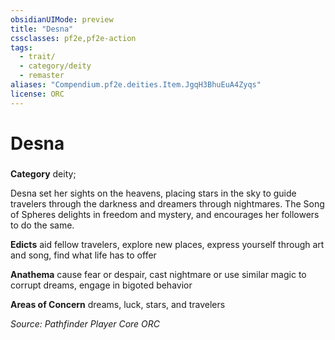 ```yaml
---
obsidianUIMode: preview
title: "Desna"
cssclasses: pf2e,pf2e-action
tags:
  - trait/
  - category/deity
  - remaster
aliases: "Compendium.pf2e.deities.Item.JgqH3BhuEuA4Zyqs"
license: ORC
---
```

# Desna

### 

**Category** deity; 




Desna set her sights on the heavens, placing stars in the sky to guide travelers through the darkness and dreamers through nightmares. The Song of Spheres delights in freedom and mystery, and encourages her followers to do the same.

**Edicts** aid fellow travelers, explore new places, express yourself through art and song, find what life has to offer

**Anathema** cause fear or despair, cast nightmare or use similar magic to corrupt dreams, engage in bigoted behavior

**Areas of Concern** dreams, luck, stars, and travelers

*Source: Pathfinder Player Core*
*ORC*